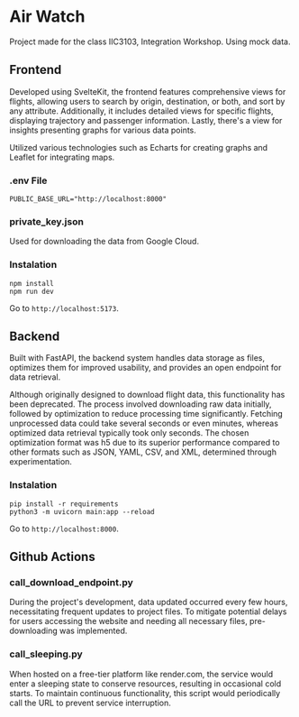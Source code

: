 # Air Watch

Project made for the class IIC3103, Integration Workshop. Using mock data. 

## Frontend

Developed using SvelteKit, the frontend features comprehensive views for flights, allowing users to search by origin, destination, or both, and sort by any attribute. Additionally, it includes detailed views for specific flights, displaying trajectory and passenger information. Lastly, there's a view for insights presenting graphs for various data points.

Utilized various technologies such as Echarts for creating graphs and Leaflet for integrating maps.

### .env File
```
PUBLIC_BASE_URL="http://localhost:8000"
```
### private_key.json

Used for downloading the data from Google Cloud. 

### Instalation
```
npm install
npm run dev
```
Go to `http://localhost:5173`.

## Backend


Built with FastAPI, the backend system handles data storage as files, optimizes them for improved usability, and provides an open endpoint for data retrieval.

Although originally designed to download flight data, this functionality has been deprecated. The process involved downloading raw data initially, followed by optimization to reduce processing time significantly. Fetching unprocessed data could take several seconds or even minutes, whereas optimized data retrieval typically took only seconds. The chosen optimization format was h5 due to its superior performance compared to other formats such as JSON, YAML, CSV, and XML, determined through experimentation.

### Instalation

```
pip install -r requirements
python3 -m uvicorn main:app --reload
```
Go to `http://localhost:8000`.

## Github Actions

### call_download_endpoint.py

During the project's development, data updated occurred every few hours, necessitating frequent updates to project files. To mitigate potential delays for users accessing the website and needing all necessary files, pre-downloading was implemented.

### call_sleeping.py

When hosted on a free-tier platform like render.com, the service would enter a sleeping state to conserve resources, resulting in occasional cold starts. To maintain continuous functionality, this script would periodically call the URL to prevent service interruption.
